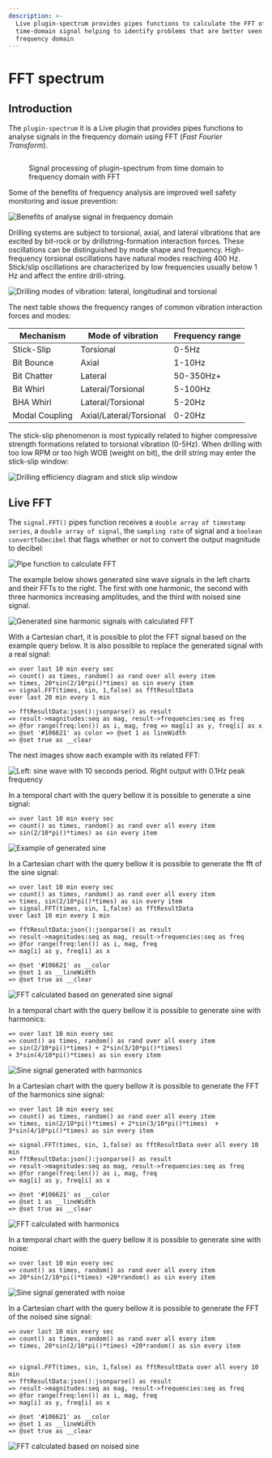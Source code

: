 ```yaml
---
description: >-
  Live plugin-spectrum provides pipes functions to calculate the FFT of a
  time-domain signal helping to identify problems that are better seen in the
  frequency domain
---
```


# FFT spectrum

## Introduction

The `plugin-spectrum` it is a Live plugin that provides pipes functions to analyse signals in the frequency domain using FFT (_Fast Fourier Transform_).&#x20;

<figure><img src="../.gitbook/assets/spec.png" alt=""><figcaption><p>Signal processing of plugin-spectrum from time domain to frequency domain with FFT</p></figcaption></figure>

Some of the benefits of frequency analysis are improved well safety monitoring and issue prevention:

![Benefits of analyse signal in frequency domain](<../.gitbook/assets/image (300).png>)

Drilling systems are subject to torsional, axial, and lateral vibrations that are excited by bit-rock or by drillstring-formation interaction forces. These oscillations can be distinguished by mode shape and frequency. High-frequency torsional oscillations have natural modes reaching 400 Hz. Stick/slip oscillations are characterized by low frequencies usually below 1 Hz and affect the entire drill-string.&#x20;

![Drilling modes of vibration: lateral, longitudinal and torsional](<../.gitbook/assets/image (96).png>)

The next table shows the frequency ranges of common vibration interaction forces and modes:

| Mechanism      | Mode of vibration       | Frequency range |
| -------------- | ----------------------- | --------------- |
| Stick-Slip     | Torsional               | 0-5Hz           |
| Bit Bounce     | Axial                   | 1-10Hz          |
| Bit Chatter    | Lateral                 | 50-350Hz+       |
| Bit Whirl      | Lateral/Torsional       | 5-100Hz         |
| BHA Whirl      | Lateral/Torsional       | 5-20Hz          |
| Modal Coupling | Axial/Lateral/Torsional | 0-20Hz          |

The stick-slip phenomenon is most typically related to higher compressive strength formations related to torsional vibration (0-5Hz). When drilling with too low RPM or too high WOB (weight on bit), the drill string may enter the stick-slip window:

![Drilling efficiency diagram and stick slip window](<../.gitbook/assets/image (296).png>)

## Live FFT

The `signal.FFT()` pipes function receives a `double array of timestamp series`, a `double array of signal`, the `sampling rate` of signal and a `boolean convertToDecibel` that flags whether or not to convert the output magnitude to decibel:

![Pipe function to calculate FFT](<../.gitbook/assets/image (13).png>)

The example below shows generated sine wave signals in the left charts and their FFTs to the right. The first with one harmonic, the second with three harmonics increasing amplitudes, and the third with noised sine signal.

![Generated sine harmonic signals with calculated FFT](<../.gitbook/assets/image (394).png>)

With a Cartesian chart, it is possible to plot the FFT signal based on the example query below. It is also possible to replace the generated signal with a real signal:&#x20;

```
=> over last 10 min every sec 
=> count() as times, random() as rand over all every item 
=> times, 20*sin(2/10*pi()*times) as sin every item
=> signal.FFT(times, sin, 1,false) as fftResultData 
over last 20 min every 1 min 

=> fftResultData:json():jsonparse() as result 
=> result->magnitudes:seq as mag, result->frequencies:seq as freq 
=> @for range(freq:len()) as i, mag, freq => mag[i] as y, freq[i] as x
=> @set '#106621' as color => @set 1 as lineWidth
=> @set true as __clear
```

The next images show each example with its related FFT:

![Left: sine wave with 10 seconds period. Right output with 0.1Hz peak frequency](https://lh3.googleusercontent.com/8xwRL47XBJewDKu558fhm-ESB0aCH6LNmdz3Ec6mvgU0O85aNa2b-N4\_-OUk8YuwJEJWTL8aKcyDtFqVubLERW6d0DGnyZYgxoEZ4XqVtguV8ctpkR\_kkCCyEZ5F0fVIZZxST55Pl7I)

In a temporal chart with the query bellow it is possible to generate a sine signal:

```
=> over last 10 min every sec 
=> count() as times, random() as rand over all every item
=> sin(2/10*pi()*times) as sin every item
```

![Example of generated sine](<../.gitbook/assets/image (434).png>)

In a Cartesian chart with the query bellow it is possible to generate the fft of the sine signal:

```
=> over last 10 min every sec 
=> count() as times, random() as rand over all every item
=> times, sin(2/10*pi()*times) as sin every item
=> signal.FFT(times, sin, 1,false) as fftResultData 
over last 10 min every 1 min

=> fftResultData:json():jsonparse() as result
=> result->magnitudes:seq as mag, result->frequencies:seq as freq
=> @for range(freq:len()) as i, mag, freq
=> mag[i] as y, freq[i] as x

=> @set '#106621' as __color
=> @set 1 as __lineWidth
=> @set true as __clear
```

![FFT calculated based on generated sine signal](<../.gitbook/assets/image (227).png>)

In a temporal chart with the query bellow it is possible to generate sine with harmonics:

```
=> over last 10 min every sec 
=> count() as times, random() as rand over all every item
=> sin(2/10*pi()*times) + 2*sin(3/10*pi()*times)  
+ 3*sin(4/10*pi()*times) as sin every item
```

![Sine signal generated with harmonics](<../.gitbook/assets/image (110).png>)

In a Cartesian chart with the query bellow it is possible to generate the FFT of the harmonics sine signal:

```
=> over last 10 min every sec 
=> count() as times, random() as rand over all every item
=> times, sin(2/10*pi()*times) + 2*sin(3/10*pi()*times)  + 
3*sin(4/10*pi()*times) as sin every item

=> signal.FFT(times, sin, 1,false) as fftResultData over all every 10 min
=> fftResultData:json():jsonparse() as result
=> result->magnitudes:seq as mag, result->frequencies:seq as freq
=> @for range(freq:len()) as i, mag, freq
=> mag[i] as y, freq[i] as x

=> @set '#106621' as __color
=> @set 1 as __lineWidth
=> @set true as __clear
```

![FFT calculated with harmonics](<../.gitbook/assets/image (500).png>)

In a temporal chart with the query bellow it is possible to generate sine with noise:

```
=> over last 10 min every sec 
=> count() as times, random() as rand over all every item
=> 20*sin(2/10*pi()*times) +20*random() as sin every item
```

![Sine signal generated with noise](<../.gitbook/assets/image (423).png>)

In a Cartesian chart with the query bellow it is possible to generate the FFT of the noised sine signal:

```
=> over last 10 min every sec 
=> count() as times, random() as rand over all every item
=> times, 20*sin(2/10*pi()*times) +20*random() as sin every item


=> signal.FFT(times, sin, 1,false) as fftResultData over all every 10 min
=> fftResultData:json():jsonparse() as result
=> result->magnitudes:seq as mag, result->frequencies:seq as freq
=> @for range(freq:len()) as i, mag, freq
=> mag[i] as y, freq[i] as x

=> @set '#106621' as __color
=> @set 1 as __lineWidth
=> @set true as __clear
```

![FFT calculated based on noised sine ](<../.gitbook/assets/image (245).png>)
